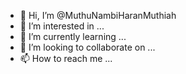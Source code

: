 - 👋 Hi, I’m @MuthuNambiHaranMuthiah
- 👀 I’m interested in ...
- 🌱 I’m currently learning ...
- 💞️ I’m looking to collaborate on ...
- 📫 How to reach me ...

<!---
MuthuNambiHaranMuthiah/MuthuNambiHaranMuthiah is a ✨ special ✨ repository because its `README.md` (this file) appears on your GitHub profile.
You can click the Preview link to take a look at your changes.
--->
